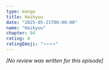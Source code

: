 ```yaml
---
type: manga
title: Haikyuu
date: "2025-05-21T00:00:00"
name: "Haikyuu"
chapter: 94
rating: 4
ratingEmoji: "⭐️⭐️⭐️⭐️"
---
```


_[No review was written for this episode]_